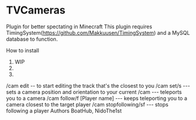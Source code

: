 # TVCameras
Plugin for better spectating in Minecraft
This plugin requires TimingSystem(https://github.com/Makkuusen/TimingSystem) and a MySQL database to function.

How to install
1. WIP
2.
3.


/cam edit -- to start editing the track that's the closest to you
/cam set/s <index> --- sets a camera position and orientation to your current
/cam <index> --- teleports you to a camera
/cam follow/f [Player name] --- keeps teleporting you to a camera closest to the target player
/cam stopfollowing/sf --- stops following a player
Authors BoatHub, NidoThe1st
